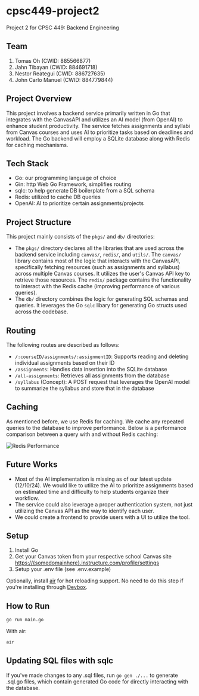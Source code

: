 # cpsc449-project2

Project 2 for CPSC 449: Backend Engineering

## Team 

1. Tomas Oh (CWID: 885566877)
2. Jahn Tibayan (CWID: 884691718)
3. Nestor Reategui (CWID: 886727635)
4. John Carlo Manuel (CWID: 884779844)

## Project Overview

This project involves a backend service primarily written in Go that integrates with the CanvasAPI and utilizes an AI model (from OpenAI) to enhance student productivity. The service fetches assignments and syllabi from Canvas courses and uses AI to prioritize tasks based on deadlines and workload. The Go backend will employ a SQLite database along with Redis for caching mechanisms.

## Tech Stack

- Go: our programming language of choice
- Gin: http Web Go Framework, simplifies routing
- sqlc: to help generate DB boilerplate from a SQL schema
- Redis: utilized to cache DB queries
- OpenAI: AI to prioritize certain assignments/projects

## Project Structure

This project mainly consists of the `pkgs/` and `db/` directories:
- The `pkgs/` directory declares all the libraries that are used across the backend service including `canvas/`, `redis/`, and `utils/`. The `canvas/` library contains most of the logic that interacts with the CanvasAPI, specifically fetching resources (such as assignments and syllabus) across multiple Canvas courses. It utilizes the user's Canvas API key to retrieve those resources. The `redis/` package contains the functionality to interact with the Redis cache (improving performance of various queries).
- The `db/` directory combines the logic for generating SQL schemas and queries. It leverages the Go `sqlc` libary for generating Go structs used across the codebase.

## Routing

The following routes are described as follows:
- `/:courseID/assignments/:assignmentID`: Supports reading and deleting individual assignments based on their ID
- `/assignments`: Handles data insertion into the SQLite database
- `/all-assignments`: Retrieves all assignments from the database
- `/syllabus` (Concept): A POST request that leverages the OpenAI model to summarize the syllabus and store that in the database

## Caching

As mentioned before, we use Redis for caching. We cache any repeated queries to the database to improve performance. Below is a performance comparison between a query with and without Redis caching:

![Redis Performance]("./public/redis_performance.png")


## Future Works

- Most of the AI implementation is missing as of our latest update (12/10/24). We would like to utilize the AI to prioritize assignments based on estimated time and difficulty to help students organize their workflow.
- The service could also leverage a proper authentication system, not just utilizing the Canvas API as the way to identify each user.
- We could create a frontend to provide users with a UI to utilize the tool.

## Setup

1. Install Go
2. Get your Canvas token from your respective school Canvas site <https://{somedomainhere}.instructure.com/profile/settings>
3. Setup your .env file (see .env.example)

Optionally, install [air](https://github.com/air-verse/air) for hot reloading support. No need to do this step if you're installing through [Devbox](https://www.jetify.com/docs/devbox/installing_devbox/).

## How to Run

```bash
go run main.go
```

With air:
```bash
air
```

## Updating SQL files with sqlc

If you've made changes to any .sql files, run `go gen ./...` to generate .sql.go files, which contain generated Go code for directly interacting with the database.

